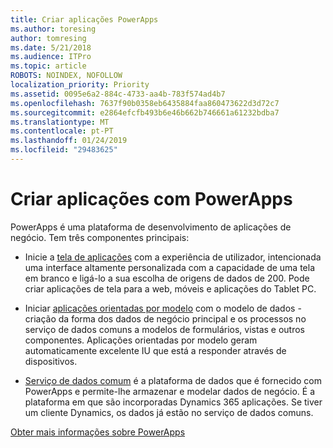 ```yaml
---
title: Criar aplicações PowerApps
ms.author: toresing
author: tomresing
ms.date: 5/21/2018
ms.audience: ITPro
ms.topic: article
ROBOTS: NOINDEX, NOFOLLOW
localization_priority: Priority
ms.assetid: 0095e6a2-884c-4733-aa4b-783f574ad4b7
ms.openlocfilehash: 7637f90b0358eb6435884faa860473622d3d72c7
ms.sourcegitcommit: e2864efcfb493b6e46b662b746661a61232bdba7
ms.translationtype: MT
ms.contentlocale: pt-PT
ms.lasthandoff: 01/24/2019
ms.locfileid: "29483625"
---
```

# <a name="create-apps-with-powerapps"></a>Criar aplicações com PowerApps

PowerApps é uma plataforma de desenvolvimento de aplicações de negócio. Tem três componentes principais: 
  
- Inicie a [tela de aplicações](https://go.microsoft.com/fwlink/?linkid=874495) com a experiência de utilizador, intencionada uma interface altamente personalizada com a capacidade de uma tela em branco e ligá-lo a sua escolha de origens de dados de 200. Pode criar aplicações de tela para a web, móveis e aplicações do Tablet PC. 
    
- Iniciar [aplicações orientadas por modelo](https://go.microsoft.com/fwlink/?linkid=874496) com o modelo de dados - criação da forma dos dados de negócio principal e os processos no serviço de dados comuns a modelos de formulários, vistas e outros componentes. Aplicações orientadas por modelo geram automaticamente excelente IU que está a responder através de dispositivos. 
    
- [Serviço de dados comum](https://go.microsoft.com/fwlink/?linkid=874497) é a plataforma de dados que é fornecido com PowerApps e permite-lhe armazenar e modelar dados de negócio. É a plataforma em que são incorporadas Dynamics 365 aplicações. Se tiver um cliente Dynamics, os dados já estão no serviço de dados comuns. 
    
[Obter mais informações sobre PowerApps](https://go.microsoft.com/fwlink/?linkid=874498)
  

